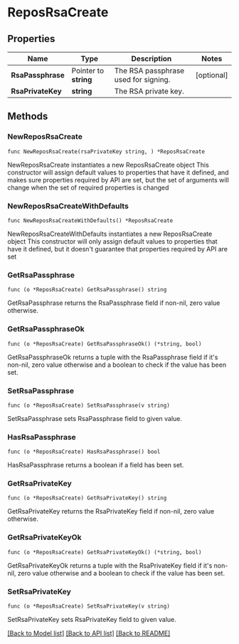 # ReposRsaCreate

## Properties

Name | Type | Description | Notes
------------ | ------------- | ------------- | -------------
**RsaPassphrase** | Pointer to **string** | The RSA passphrase used for signing. | [optional] 
**RsaPrivateKey** | **string** | The RSA private key. | 

## Methods

### NewReposRsaCreate

`func NewReposRsaCreate(rsaPrivateKey string, ) *ReposRsaCreate`

NewReposRsaCreate instantiates a new ReposRsaCreate object
This constructor will assign default values to properties that have it defined,
and makes sure properties required by API are set, but the set of arguments
will change when the set of required properties is changed

### NewReposRsaCreateWithDefaults

`func NewReposRsaCreateWithDefaults() *ReposRsaCreate`

NewReposRsaCreateWithDefaults instantiates a new ReposRsaCreate object
This constructor will only assign default values to properties that have it defined,
but it doesn't guarantee that properties required by API are set

### GetRsaPassphrase

`func (o *ReposRsaCreate) GetRsaPassphrase() string`

GetRsaPassphrase returns the RsaPassphrase field if non-nil, zero value otherwise.

### GetRsaPassphraseOk

`func (o *ReposRsaCreate) GetRsaPassphraseOk() (*string, bool)`

GetRsaPassphraseOk returns a tuple with the RsaPassphrase field if it's non-nil, zero value otherwise
and a boolean to check if the value has been set.

### SetRsaPassphrase

`func (o *ReposRsaCreate) SetRsaPassphrase(v string)`

SetRsaPassphrase sets RsaPassphrase field to given value.

### HasRsaPassphrase

`func (o *ReposRsaCreate) HasRsaPassphrase() bool`

HasRsaPassphrase returns a boolean if a field has been set.

### GetRsaPrivateKey

`func (o *ReposRsaCreate) GetRsaPrivateKey() string`

GetRsaPrivateKey returns the RsaPrivateKey field if non-nil, zero value otherwise.

### GetRsaPrivateKeyOk

`func (o *ReposRsaCreate) GetRsaPrivateKeyOk() (*string, bool)`

GetRsaPrivateKeyOk returns a tuple with the RsaPrivateKey field if it's non-nil, zero value otherwise
and a boolean to check if the value has been set.

### SetRsaPrivateKey

`func (o *ReposRsaCreate) SetRsaPrivateKey(v string)`

SetRsaPrivateKey sets RsaPrivateKey field to given value.



[[Back to Model list]](../README.md#documentation-for-models) [[Back to API list]](../README.md#documentation-for-api-endpoints) [[Back to README]](../README.md)


